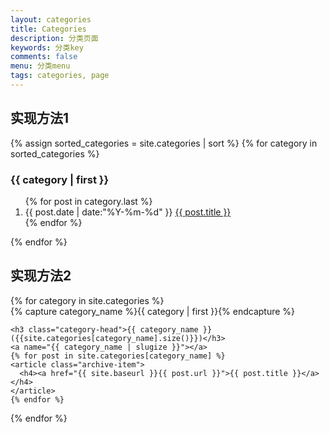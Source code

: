 ```yaml
---
layout: categories
title: Categories
description: 分类页面
keywords: 分类key
comments: false
menu: 分类menu
tags: categories, page
---
```


## 实现方法1
<section class="container posts-content">
{% assign sorted_categories = site.categories | sort %}
{% for category in sorted_categories %}
<h3 id="{{ category[0] }}">{{ category | first }}</h3>
<ol class="posts-list">
{% for post in category.last %}
<li class="posts-list-item">
<span class="posts-list-meta">{{ post.date | date:"%Y-%m-%d" }}</span>
<a class="posts-list-name" href="{{ site.url }}{{ post.url }}">{{ post.title }}</a>
</li>
{% endfor %}
</ol>
{% endfor %}
</section>
<!-- /section.content -->

## 实现方法2

<div id="archives">
{% for category in site.categories %}
  <div class="archive-group">
    {% capture category_name %}{{ category | first }}{% endcapture %}
    <div id="#{{ category_name | slugize }}"></div>
    <p></p>

    <h3 class="category-head">{{ category_name }} ({{site.categories[category_name].size()}})</h3>
    <a name="{{ category_name | slugize }}"></a>
    {% for post in site.categories[category_name] %}
    <article class="archive-item">
      <h4><a href="{{ site.baseurl }}{{ post.url }}">{{ post.title }}</a></h4>
    </article>
    {% endfor %}
  </div>
{% endfor %}
</div>

<!-- zoharandroid.github.io/categories.html at master · ZoharAndroid/zoharandroid.github.io
https://github.com/ZoharAndroid/zoharandroid.github.io/blob/master/categories.html-->